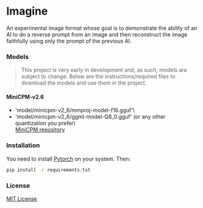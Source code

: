 # Imagine
An experimental image format whose goal is to demonstrate the ability of an AI to do a reverse prompt from an image and then reconstruct the image faithfully using only the prompt of the previous AI.

### Models
> This project is very early in development and, as such, models are subject to change. Below are the instructions/required files to download the models and use them in the project.

#### MiniCPM-v2.6
- 'model/minicpm-v2_6/mmproj-model-f16.gguf'\
- 'model/minicpm-v2_6/ggml-model-Q8_0.gguf' (or any other quantization you prefer)\
[MiniCPM repository](https://huggingface.co/openbmb/MiniCPM-V-2_6-gguf/tree/main)

### Installation
You need to install [Pytorch](https://pytorch.org/get-started/locally/) on your system. Then: 
```sh
pip install -r requirements.txt
```

### License
[MIT License](LICENSE)
